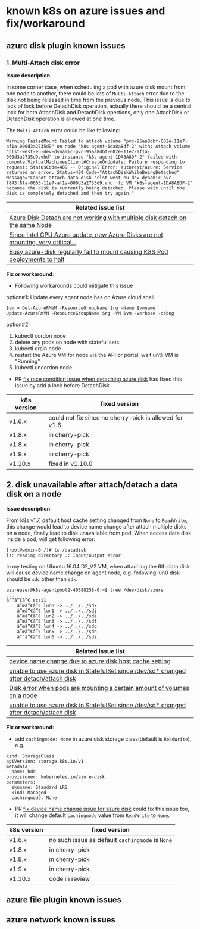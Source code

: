 # known k8s on azure issues and fix/workaround

## azure disk plugin known issues
### 1. Multi-Attach disk error
**Issue description**:

In some corner case, when scheduling a pod with azure disk mount from one node to another, there could be lots of `Multi-Attach` error due to the disk not being released in time from the previous node. This issue is due to lack of lock before DetachDisk operation, actually there should be a central lock for both AttachDisk and DetachDisk opertions, only one AttachDisk or DetachDisk operation is allowed at one time.

The `Multi-Attach` error could be like following:
```
Warning	FailedMount	Failed to attach volume "pvc-95aa8dbf-082e-11e7-af1a-000d3a2735d9" on node "k8s-agent-1da8a8df-2" with: Attach volume "clst-west-eu-dev-dynamic-pvc-95aa8dbf-082e-11e7-af1a-000d3a2735d9.vhd" to instance "k8s-agent-1DA8A8DF-2" failed with compute.VirtualMachinesClient#CreateOrUpdate: Failure responding to request: StatusCode=409 -- Original Error: autorest/azure: Service returned an error. Status=409 Code="AttachDiskWhileBeingDetached" Message="Cannot attach data disk 'clst-west-eu-dev-dynamic-pvc-f843f8fa-0663-11e7-af1a-000d3a2735d9.vhd' to VM 'k8s-agent-1DA8A8DF-2' because the disk is currently being detached. Please wait until the disk is completely detached and then try again."
```

| Related issue list |
| ---- |
| [Azure Disk Detach are not working with multiple disk detach on the same Node](https://github.com/kubernetes/kubernetes/issues/60101) |
| [Since Intel CPU Azure update, new Azure Disks are not mounting, very critical... ](https://github.com/Azure/acs-engine/issues/2002) |
| [Busy azure-disk regularly fail to mount causing K8S Pod deployments to halt](https://github.com/Azure/ACS/issues/12) |

**Fix or workaround**:
 - Following workarounds could mitigate this issue
 
option#1: Update every agent node has on Azure cloud shell:
 ```
$vm = Get-AzureRMVM -ResourceGroupName $rg -Name $vmname  
Update-AzureRmVM -ResourceGroupName $rg -VM $vm -verbose -debug
 ```
option#2: 
1) kubectl cordon node
2) delete any pods on node with stateful sets
3) kubectl drain node
4) restart the Azure VM for node via the API or portal, wait untli VM is "Running"
5) kubectl uncordon node
 
 - PR [fix race condition issue when detaching azure disk](https://github.com/kubernetes/kubernetes/pull/60183) has fixed this issue by add a lock before DetachDisk

 | k8s version | fixed version |
| ---- | ---- |
| v1.6.x | could not fix since no cherry-pick is allowed for v1.6 |
| v1.8.x | in cherry-pick |
| v1.8.x | in cherry-pick |
| v1.9.x | in cherry-pick |
| v1.10.x | fixed in v1.10.0 |

## 2. disk unavailable after attach/detach a data disk on a node
**Issue description**:

From k8s v1.7, default host cache setting changed from `None` to `ReadWrite`, this change would lead to device name change after attach multiple disks on a node, finally lead to disk unavailable from pod. When access data disk inside a pod, will get following error:
```
[root@admin-0 /]# ls /datadisk
ls: reading directory .: Input/output error
```

In my testing on Ubuntu 16.04 D2_V2 VM, when attaching the 6th data disk will cause device name change on agent node, e.g. following lun0 disk should be `sdc` other than `sdk`.
```
azureuser@k8s-agentpool2-40588258-0:~$ tree /dev/disk/azure
...
â””â”€â”€ scsi1
    â”œâ”€â”€ lun0 -> ../../../sdk
    â”œâ”€â”€ lun1 -> ../../../sdj
    â”œâ”€â”€ lun2 -> ../../../sde
    â”œâ”€â”€ lun3 -> ../../../sdf
    â”œâ”€â”€ lun4 -> ../../../sdg
    â”œâ”€â”€ lun5 -> ../../../sdh
    â””â”€â”€ lun6 -> ../../../sdi
```
 
| Related issue list |
| ---- |
| [device name change due to azure disk host cache setting](https://github.com/kubernetes/kubernetes/issues/60344) | 
| [unable to use azure disk in StatefulSet since /dev/sd* changed after detach/attach disk](https://github.com/kubernetes/kubernetes/issues/57444) |
| [Disk error when pods are mounting a certain amount of volumes on a node](https://github.com/Azure/AKS/issues/201) |
| [unable to use azure disk in StatefulSet since /dev/sd* changed after detach/attach disk](https://github.com/Azure/acs-engine/issues/1918) |

**Fix or workaround**:

 - add `cachingmode: None` in azure disk storage class(default is `ReadWrite`), e.g.
```
kind: StorageClass
apiVersion: storage.k8s.io/v1
metadata:
  name: hdd
provisioner: kubernetes.io/azure-disk
parameters:
  skuname: Standard_LRS
  kind: Managed
  cachingmode: None
```

 - PR [fix device name change issue for azure disk](https://github.com/kubernetes/kubernetes/pull/60346) could fix this issue too, it will change default `cachingmode` value from `ReadWrite` to `None`.
 
 | k8s version | fixed version |
| ---- | ---- |
| v1.6.x | no such issue as default `cachingmode` is `None` |
| v1.8.x | in cherry-pick |
| v1.8.x | in cherry-pick |
| v1.9.x | in cherry-pick |
| v1.10.x | code in review |

## azure file plugin known issues


## azure network known issues
